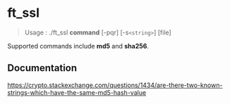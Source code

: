 # ft_ssl

> Usage : ./ft_ssl **command** [-pqr] [-s`<string>`] [file]

Supported commands include **md5** and **sha256**.

## Documentation

https://crypto.stackexchange.com/questions/1434/are-there-two-known-strings-which-have-the-same-md5-hash-value
